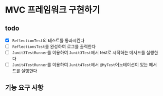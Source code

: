 # MVC 프레임워크 구현하기

## todo
- [x] `ReflectionTest`의 테스트를 통과시킨다
- [ ] `ReflectionsTest`를 완성하여 로그를 출력한다
- [ ] `Junit3TestRunner`를 이용하여 `Junit3Test`에서 test로 시작하는 메서드를 실행한다
- [ ] `Junit4TestRunner`를 이용하여 `Junit4Test`에서 `@MyTest`어노테이션이 있는 메서드를 실행한다

## 기능 요구 사항